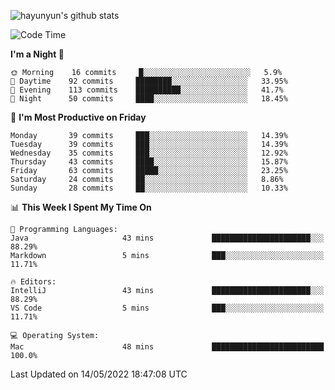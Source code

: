 
![hayunyun's github stats](https://github-readme-stats.vercel.app/api?username=hayunyun&show_icons=true)


<!--START_SECTION:waka-->
![Code Time](http://img.shields.io/badge/Code%20Time-0%20secs-blue)

**I'm a Night 🦉** 

```text
🌞 Morning    16 commits     █░░░░░░░░░░░░░░░░░░░░░░░░   5.9% 
🌆 Daytime    92 commits     ████████░░░░░░░░░░░░░░░░░   33.95% 
🌃 Evening    113 commits    ██████████░░░░░░░░░░░░░░░   41.7% 
🌙 Night      50 commits     ████░░░░░░░░░░░░░░░░░░░░░   18.45%

```
📅 **I'm Most Productive on Friday** 

```text
Monday       39 commits     ███░░░░░░░░░░░░░░░░░░░░░░   14.39% 
Tuesday      39 commits     ███░░░░░░░░░░░░░░░░░░░░░░   14.39% 
Wednesday    35 commits     ███░░░░░░░░░░░░░░░░░░░░░░   12.92% 
Thursday     43 commits     ████░░░░░░░░░░░░░░░░░░░░░   15.87% 
Friday       63 commits     █████░░░░░░░░░░░░░░░░░░░░   23.25% 
Saturday     24 commits     ██░░░░░░░░░░░░░░░░░░░░░░░   8.86% 
Sunday       28 commits     ██░░░░░░░░░░░░░░░░░░░░░░░   10.33%

```


📊 **This Week I Spent My Time On** 

```text
💬 Programming Languages: 
Java                     43 mins             ██████████████████████░░░   88.29% 
Markdown                 5 mins              ███░░░░░░░░░░░░░░░░░░░░░░   11.71%

🔥 Editors: 
IntelliJ                 43 mins             ██████████████████████░░░   88.29% 
VS Code                  5 mins              ███░░░░░░░░░░░░░░░░░░░░░░   11.71%

💻 Operating System: 
Mac                      48 mins             █████████████████████████   100.0%

```


 Last Updated on 14/05/2022 18:47:08 UTC
<!--END_SECTION:waka-->

<!--
**hayunyun/hayunyun** is a ✨ _special_ ✨ repository because its `README.md` (this file) appears on your GitHub profile.

Here are some ideas to get you started:

- 🔭 I’m currently working on ...
- 🌱 I’m currently learning ...
- 👯 I’m looking to collaborate on ...
- 🤔 I’m looking for help with ...
- 💬 Ask me about ...
- 📫 How to reach me: ...
- 😄 Pronouns: ...
- ⚡ Fun fact: ...
-->
